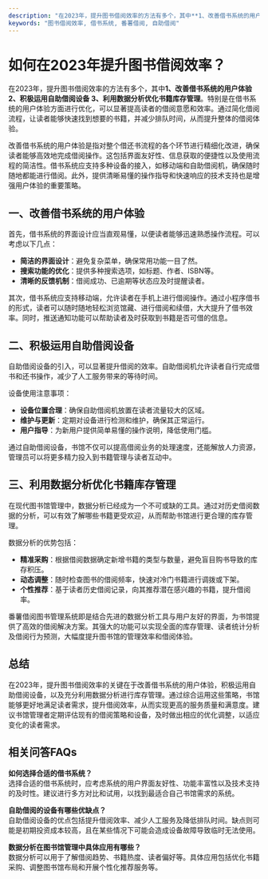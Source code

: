 ```yaml
---
description: "在2023年，提升图书借阅效率的方法有多个，其中**1、改善借书系统的用户体验 2、积极运用自助借阅设备 3、利用数据分析优化书籍库存管理**。特别是在借书系统的用户体验方面进行优化，可以显著提高读者的借阅意愿和效率。通过简化借阅流程，让读者能够快速找到想要的书籍，并减少排队时间，从而提升整体的借阅体验。"
keywords: "图书借阅效率, 借书系统, 番薯借阅, 自助借阅"
---
```

# 如何在2023年提升图书借阅效率？

在2023年，提升图书借阅效率的方法有多个，其中**1、改善借书系统的用户体验 2、积极运用自助借阅设备 3、利用数据分析优化书籍库存管理**。特别是在借书系统的用户体验方面进行优化，可以显著提高读者的借阅意愿和效率。通过简化借阅流程，让读者能够快速找到想要的书籍，并减少排队时间，从而提升整体的借阅体验。

改善借书系统的用户体验是指对整个借还书流程的各个环节进行精细化改进，确保读者能够高效地完成借阅操作。这包括界面友好性、信息获取的便捷性以及使用流程的简洁性。借书系统应支持多种设备的接入，如移动端和自助借阅机，确保随时随地都能进行借阅。此外，提供清晰易懂的操作指导和快速响应的技术支持也是增强用户体验的重要策略。

## **一、改善借书系统的用户体验**

首先，借书系统的界面设计应当直观易懂，以便读者能够迅速熟悉操作流程。可以考虑以下几点：

- **简洁的界面设计**：避免复杂菜单，确保常用功能一目了然。
- **搜索功能的优化**：提供多种搜索选项，如标题、作者、ISBN等。
- **清晰的反馈机制**：借阅成功、已逾期等状态应及时提醒读者。

其次，借书系统应支持移动端，允许读者在手机上进行借阅操作。通过小程序借书的形式，读者可以随时随地轻松浏览馆藏、进行借阅和续借，大大提升了借书效率。同时，推送通知功能可以帮助读者及时获取到书籍是否可借的信息。

## **二、积极运用自助借阅设备**

自助借阅设备的引入，可以显著提升借阅的效率。自助借阅机允许读者自行完成借书和还书操作，减少了人工服务带来的等待时间。

设备使用注意事项：

- **设备位置合理**：确保自助借阅机放置在读者流量较大的区域。
- **维护与更新**：定期对设备进行检测和维护，确保其正常运行。
- **用户指导**：为新用户提供简单易懂的操作说明，降低使用门槛。

通过自助借阅设备，书馆不仅可以提高借阅业务的处理速度，还能解放人力资源，管理员可以将更多精力投入到书籍管理与读者互动中。

## **三、利用数据分析优化书籍库存管理**

在现代图书馆管理中，数据分析已经成为一个不可或缺的工具。通过对历史借阅数据的分析，可以有效了解哪些书籍更受欢迎，从而帮助书馆进行更合理的库存管理。

数据分析的优势包括：

- **精准采购**：根据借阅数据确定新增书籍的类型与数量，避免盲目购书导致的库存积压。
- **动态调整**：随时检查图书的借阅频率，快速对冷门书籍进行调拨或下架。
- **个性推荐**：基于读者历史借阅记录，向其推荐潜在感兴趣的书籍，提升借阅率。

番薯借阅图书管理系统即是结合先进的数据分析工具与用户友好的界面，为书馆提供了高效的借阅解决方案。其强大的功能可以实现全面的库存管理、读者统计分析及借阅行为预测，大幅度提升图书馆的管理效率和借阅体验。

## **总结**

在2023年，提升图书借阅效率的关键在于改善借书系统的用户体验，积极运用自助借阅设备，以及充分利用数据分析进行库存管理。通过综合运用这些策略，书馆能够更好地满足读者需求，提升借阅效率，从而实现更高的服务质量和满意度。建议书馆管理者定期评估现有的借阅策略和设备，及时做出相应的优化调整，以适应变化的读者需求。

## 相关问答FAQs

**如何选择合适的借书系统？**  
选择合适的借书系统时，应考虑系统的用户界面友好性、功能丰富性以及技术支持的及时性。建议进行多方对比和试用，以找到最适合自己书馆需求的系统。

**自助借阅的设备有哪些优缺点？**  
自助借阅设备的优点包括提升借阅效率、减少人工服务及降低排队时间。缺点则可能是初期投资成本较高，且在某些情况下可能会造成设备故障导致临时无法使用。

**数据分析在图书馆管理中具体应用有哪些？**  
数据分析可以用于了解借阅趋势、书籍热度、读者偏好等。具体应用包括优化书籍采购、调整图书馆布局和开展个性化推荐服务等。
